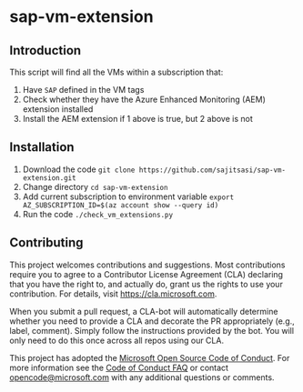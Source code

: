 # sap-vm-extension

## Introduction
This script will find all the VMs within a subscription that:
1. Have ```SAP``` defined in the VM tags
2. Check whether they have the Azure Enhanced Monitoring (AEM) extension installed
3. Install the AEM extension if 1 above is true, but 2 above is not

## Installation
1. Download the code 
   ```git clone https://github.com/sajitsasi/sap-vm-extension.git```
2. Change directory 
   ```cd sap-vm-extension```
3. Add current subscription to environment variable 
   ```export AZ_SUBSCRIPTION_ID=$(az account show --query id)```
4. Run the code
   ```./check_vm_extensions.py```


## Contributing
This project welcomes contributions and suggestions.  Most contributions require you to agree to a
Contributor License Agreement (CLA) declaring that you have the right to, and actually do, grant us
the rights to use your contribution. For details, visit https://cla.microsoft.com.

When you submit a pull request, a CLA-bot will automatically determine whether you need to provide
a CLA and decorate the PR appropriately (e.g., label, comment). Simply follow the instructions
provided by the bot. You will only need to do this once across all repos using our CLA.

This project has adopted the [Microsoft Open Source Code of Conduct](https://opensource.microsoft.com/codeofconduct/).
For more information see the [Code of Conduct FAQ](https://opensource.microsoft.com/codeofconduct/faq/) or
contact [opencode@microsoft.com](mailto:opencode@microsoft.com) with any additional questions or comments.